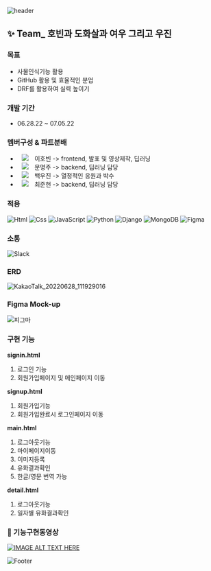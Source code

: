 ![header](https://capsule-render.vercel.app/api?type=waving&color=9370DB&height=150&section=header&text=Painting%20Production%20Project&fontSize=30&style="color:yellow")

## ✨ Team\_ 호빈과 도화살과 여우 그리고 우진

### 목표

-   사물인식기능 활용
-   GitHub 활용 및 효율적인 분업
-   DRF를 활용하여 실력 높이기

### 개발 기간

-   06.28.22 ~ 07.05.22

### 멤버구성 & 파트분배
-   <a href="https://github.com/DingoFreestyle"><img 
          src="http://img.shields.io/badge/-Git%20Hub-010000?style=flat&logo=github&link=https://alpox.kr"
          style="height : auto; margin-left : 10px; margin-right : 10px;"/></a> 이호빈 -> frontend, 발표 및 영상제작, 딥러닝
-   <a href="https://github.com/Moonmooj"><img 
          src="http://img.shields.io/badge/-Git%20Hub-010000?style=flat&logo=github&link=https://alpox.kr"
          style="height : auto; margin-left : 10px; margin-right : 10px;"/></a> 문명주 -> backend, 딥러닝 담당
-   <a href="https://github.com/woojin9606"><img 
          src="http://img.shields.io/badge/-Git%20Hub-010000?style=flat&logo=github&link=https://alpox.kr"
          style="height : auto; margin-left : 10px; margin-right : 10px;"/></a> 백우진 -> 열정적인 응원과 박수 
-   <a href="https://github.com/attabooi"><img 
          src="http://img.shields.io/badge/-Git%20Hub-010000?style=flat&logo=github&link=https://alpox.kr"
          style="height : auto; margin-left : 10px; margin-right : 10px;"/></a> 최준헌 -> backend, 딥러닝 담당

### 적용

<img alt="Html" src ="https://img.shields.io/badge/HTML5-E34F26.svg?&style=for-the-badge&logo=HTML5&logoColor=white"/> <img alt="Css" src ="https://img.shields.io/badge/CSS3-1572B6.svg?&style=for-the-badge&logo=CSS3&logoColor=white"/> <img alt="JavaScript" src ="https://img.shields.io/badge/JavaScriipt-F7DF1E.svg?&style=for-the-badge&logo=JavaScript&logoColor=black"/> <img alt="Python" src ="https://img.shields.io/badge/Python-3776AB.svg?&style=for-the-badge&logo=Python&logoColor=white"/> <img alt="Django" src ="https://img.shields.io/badge/Django-E34F30.svg?&style=for-the-badge&logo=Django&logoColor=white"/> <img alt="MongoDB" src ="https://img.shields.io/badge/MongoDB-3DDC84.svg?&style=for-the-badge&logo=MongoDB&logoColor=black"/> <img alt="Figma" src ="https://img.shields.io/badge/Figma-6F6EAE.svg?&style=for-the-badge&logo=Figma&logoColor=black"/>

### 소통

<img alt="Slack" src ="https://img.shields.io/badge/Slack-8A576D.svg?&style=for-the-badge&logo=Slack&logoColor=black"/>

### ERD
![KakaoTalk_20220628_111929016](https://user-images.githubusercontent.com/102009707/176095874-34683367-78e6-440f-8cd7-0e1397bc03eb.png)

### Figma Mock-up
![피그마](https://user-images.githubusercontent.com/102009707/176095899-2890595f-f0f4-4b82-96d1-1822d54adfc2.png)

### 구현 기능

**signin.html**

1. 로그인 기능 
2. 회원가입페이지 및 메인페이지 이동

**signup.html**

1. 회원가입기능
2. 회원가입완료시 로그인페이지 이동

**main.html**

1. 로그아웃기능
2. 마이페이지이동
3. 이미지등록
4. 유화결과확인
5. 한글/영문 번역 가능 

**detail.html**

1. 로그아웃기능
2. 일자별 유화결과확인

### 👀 기능구현동영상

[![IMAGE ALT TEXT HERE](https://iboxcomein.com/wp-content/uploads/2021/08/%EC%9C%A0%ED%8A%9C%EB%B8%8C_%EB%A1%9C%EA%B3%A0.png)](https://www.youtube.com/watch?v=SqhBUMCGEAU)


![Footer](https://capsule-render.vercel.app/api?type=waving&color=9370DB&height=200&section=footer)
